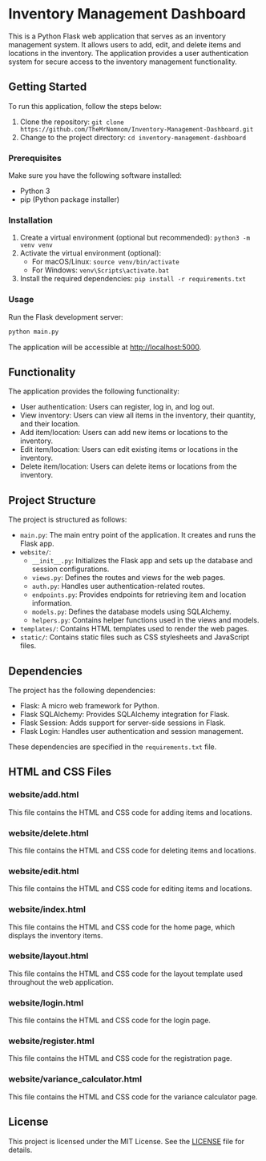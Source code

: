 # Inventory Management Dashboard

This is a Python Flask web application that serves as an inventory management system. It allows users to add, edit, and delete items and locations in the inventory. The application provides a user authentication system for secure access to the inventory management functionality.

## Getting Started

To run this application, follow the steps below:

1. Clone the repository: `git clone https://github.com/TheMrNomnom/Inventory-Management-Dashboard.git`
2. Change to the project directory: `cd inventory-management-dashboard`

### Prerequisites

Make sure you have the following software installed:

- Python 3
- pip (Python package installer)

### Installation

1. Create a virtual environment (optional but recommended): `python3 -m venv venv`
2. Activate the virtual environment (optional): 
   - For macOS/Linux: `source venv/bin/activate`
   - For Windows: `venv\Scripts\activate.bat`
3. Install the required dependencies: `pip install -r requirements.txt`

### Usage

Run the Flask development server:

```bash
python main.py
```

The application will be accessible at [http://localhost:5000](http://localhost:5000).

## Functionality

The application provides the following functionality:

- User authentication: Users can register, log in, and log out.
- View inventory: Users can view all items in the inventory, their quantity, and their location.
- Add item/location: Users can add new items or locations to the inventory.
- Edit item/location: Users can edit existing items or locations in the inventory.
- Delete item/location: Users can delete items or locations from the inventory.

## Project Structure

The project is structured as follows:

- `main.py`: The main entry point of the application. It creates and runs the Flask app.
- `website/`:
  - `__init__.py`: Initializes the Flask app and sets up the database and session configurations.
  - `views.py`: Defines the routes and views for the web pages.
  - `auth.py`: Handles user authentication-related routes.
  - `endpoints.py`: Provides endpoints for retrieving item and location information.
  - `models.py`: Defines the database models using SQLAlchemy.
  - `helpers.py`: Contains helper functions used in the views and models.
- `templates/`: Contains HTML templates used to render the web pages.
- `static/`: Contains static files such as CSS stylesheets and JavaScript files.

## Dependencies

The project has the following dependencies:

- Flask: A micro web framework for Python.
- Flask SQLAlchemy: Provides SQLAlchemy integration for Flask.
- Flask Session: Adds support for server-side sessions in Flask.
- Flask Login: Handles user authentication and session management.

These dependencies are specified in the `requirements.txt` file.

## HTML and CSS Files

### website/add.html

This file contains the HTML and CSS code for adding items and locations.

### website/delete.html

This file contains the HTML and CSS code for deleting items and locations.

### website/edit.html

This file contains the HTML and CSS code for editing items and locations.

### website/index.html

This file contains the HTML and CSS code for the home page, which displays the inventory items.

### website/layout.html

This file contains the HTML and CSS code for the layout template used throughout the web application.

### website/login.html

This file contains the HTML and CSS code for the login page.

### website/register.html

This file contains the HTML and CSS code for the registration page.

### website/variance_calculator.html

This file contains the HTML and CSS code for the variance calculator page.

## License

This project is licensed under the MIT License. See the [LICENSE](LICENSE) file for details.
